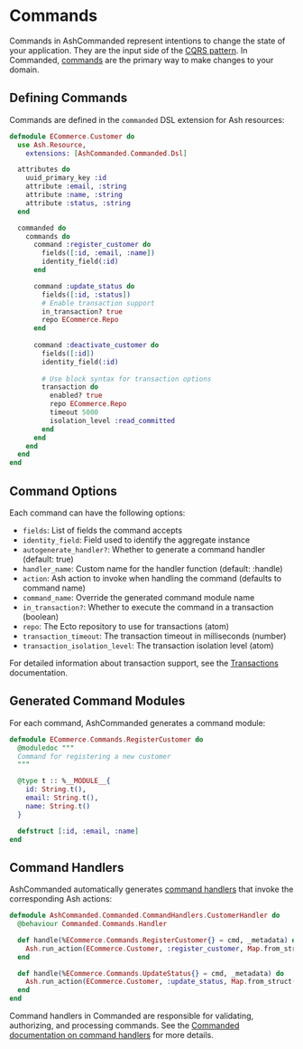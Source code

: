 # Commands

Commands in AshCommanded represent intentions to change the state of your application. They are the input side of the [CQRS pattern](https://martinfowler.com/bliki/CQRS.html). In Commanded, [commands](https://hexdocs.pm/commanded/commands.html) are the primary way to make changes to your domain.

## Defining Commands

Commands are defined in the `commanded` DSL extension for Ash resources:

```elixir
defmodule ECommerce.Customer do
  use Ash.Resource,
    extensions: [AshCommanded.Commanded.Dsl]

  attributes do
    uuid_primary_key :id
    attribute :email, :string
    attribute :name, :string
    attribute :status, :string
  end

  commanded do
    commands do
      command :register_customer do
        fields([:id, :email, :name])
        identity_field(:id)
      end

      command :update_status do
        fields([:id, :status])
        # Enable transaction support
        in_transaction? true
        repo ECommerce.Repo
      end
      
      command :deactivate_customer do
        fields([:id])
        identity_field(:id)
        
        # Use block syntax for transaction options
        transaction do
          enabled? true
          repo ECommerce.Repo
          timeout 5000 
          isolation_level :read_committed
        end
      end
    end
  end
end
```

## Command Options

Each command can have the following options:

- `fields`: List of fields the command accepts
- `identity_field`: Field used to identify the aggregate instance
- `autogenerate_handler?`: Whether to generate a command handler (default: true)
- `handler_name`: Custom name for the handler function (default: :handle)
- `action`: Ash action to invoke when handling the command (defaults to command name)
- `command_name`: Override the generated command module name
- `in_transaction?`: Whether to execute the command in a transaction (boolean)
- `repo`: The Ecto repository to use for transactions (atom)
- `transaction_timeout`: The transaction timeout in milliseconds (number)
- `transaction_isolation_level`: The transaction isolation level (atom)

For detailed information about transaction support, see the [Transactions](transactions.md) documentation.

## Generated Command Modules

For each command, AshCommanded generates a command module:

```elixir
defmodule ECommerce.Commands.RegisterCustomer do
  @moduledoc """
  Command for registering a new customer
  """

  @type t :: %__MODULE__{
    id: String.t(),
    email: String.t(),
    name: String.t()
  }

  defstruct [:id, :email, :name]
end
```

## Command Handlers

AshCommanded automatically generates [command handlers](https://hexdocs.pm/commanded/Commanded.Commands.Handler.html) that invoke the corresponding Ash actions:

```elixir
defmodule AshCommanded.Commanded.CommandHandlers.CustomerHandler do
  @behaviour Commanded.Commands.Handler

  def handle(%ECommerce.Commands.RegisterCustomer{} = cmd, _metadata) do
    Ash.run_action(ECommerce.Customer, :register_customer, Map.from_struct(cmd))
  end

  def handle(%ECommerce.Commands.UpdateStatus{} = cmd, _metadata) do
    Ash.run_action(ECommerce.Customer, :update_status, Map.from_struct(cmd))
  end
end
```

Command handlers in Commanded are responsible for validating, authorizing, and processing commands. See the [Commanded documentation on command handlers](https://hexdocs.pm/commanded/commands.html#handling-commands) for more details.